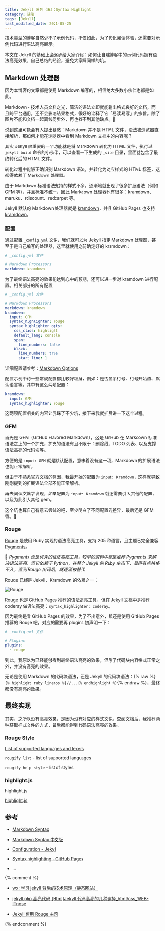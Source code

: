 ```yaml
---
title: Jekyll 系列（五）：Syntax Highlight
category: 随笔
tags: [Jekyll]
last_modified_date: 2021-05-25
---
```


技术类型的博客自然少不了示例代码，不仅如此，为了优化阅读体验，还需要对示例代码进行语法高亮展示。

本文在 Jekyll 的基础上会逐步给大家介绍：如何让自建博客中的示例代码拥有语法高亮效果，自己总结的经验，避免大家踩同样的坑。

## Markdown 处理器

因为本博客的文章都是使用 Markdown 编写的，相信绝大多数小伙伴也都是如此。

Markdown - 技术人员文档之光，简洁的语法立即就能输出格式良好的文档，而且跨平台通用，还不会影响结果格式，很好的诠释了它「易读易写」的宗旨。除了图片不能和文档一起离线同步外，再也找不到其他缺点。🚀

说到这里可能会有人提出疑惑：Markdown 并不是 HTML 文件，没法被浏览器直接解析，那如何才能在浏览器中看到 Markdown 文档中的内容呢？

其实 Jekyll 很重要的一个功能就是将 Markdown 转化为 HTML 文件，执行过 `jekyll build` 命令的小伙伴，可以查看一下生成的 `_site` 目录，里面就包含了最终转化后的 HTML 文件。

转化过程中能够正确识别 Markdown 语法，并转化为对应样式的 HTML 标签，这都得依赖于 Markdown 处理器。

由于 Markdown 标准语法支持的样式不多，逐渐地就出现了很多扩展语法（例如 GFM 等），并且标准不统一，因此 Markdown 处理器也有很多：kramdown、maruku、rdiscount、redcarpet 等。

Jekyll 默认的 Markdown 处理器就是 [kramdown](https://kramdown.gettalong.org/)，并且 GitHub Pages 也支持 [kramdown](https://docs.github.com/en/pages/setting-up-a-github-pages-site-with-jekyll/setting-a-markdown-processor-for-your-github-pages-site-using-jekyll)。

### 配置

通过配置 `_config.yml` 文件，我们就可以为 Jekyll 指定 Markdown 处理器，甚至于是自己编写的处理器，这里就使用之前确定好的 kramdown：

```yaml
# _config.yml 文件

# Markdown Processors
markdown: kramdown
```

为了最终语法高亮的效果能达到心中的预期，还可以进一步对 kramdown 进行配置。相关部分的所有配置

```yaml
# _config.yml 文件

# Markdown Processors
markdown: kramdown
kramdown:
  input: GFM
  syntax_highlighter: rouge
  syntax_highlighter_opts:
    css_class: highlight
    default_lang: console
    span:
      line_numbers: false
    block:
      line_numbers: true
      start_line: 1
```

详细配置请参考：[Markdown Options](https://jekyllrb.com/docs/configuration/markdown/)

配置示例中的一些常规配置都比较好理解，例如：是否显示行号、行号开始值、默认语言等。其中有这么两项配置：

```yaml
kramdown:
  input: GFM
  syntax_highlighter: rouge
```

这两项配置相关的内容让我踩了不少坑，接下来我就扩展讲一下这个过程。

### GFM

首先是 GFM（GitHub Flavored Markdown），这是 GitHub 在 Markdown 标准语法之上的一个扩充，扩充的语法有且不限于：删除线、TODO 列表、以及支撑语法高亮的代码块等。

方便的是 `input: GFM` 就是默认配置，意味着没有这一项，Markdown 的扩展语法也能正常解析。

但由于不熟悉官方文档的原因，我最开始的配置为 `input: Kramdown`，这样就导致刚刚提到的扩展语法全部不能正常解析。

再去阅读文档才发现，如果配置为 `input: Kramdown` 就还需要引入其他的配置，以及为此引入其他 gem。

这个坑也算自己有意去尝试的吧，至少明白了不同配置的差异，最后还是 GFM 香。🌚

### Rouge

[Rouge](http://rouge.jneen.net/) 是使用 Ruby 实现的语法高亮工具，支持 205 种语言，且主题已完全兼容 [Pygments](https://pygments.org/)。

📌 *Pygments 也是优秀的语法高亮工具，较早的资料中都是推荐 Pygments 来解决语法高亮。但它依赖于 Python，在整个 Jekyll 的 Ruby 生态下，显得有点格格不入，直到 Rouge 出现后，就逐渐被替代*

Rouge 已经是 Jekyll、Kramdown 的依赖之一：

![Rouge](https://i.loli.net/2021/08/02/5XYxo78wnm1MWiy.png)

Rouge 也是 GitHub Pages 推荐的语法高亮工具，但在 Jekyll 文档中是推荐 coderay 做语法高亮：`syntax_highlighter: coderay`。

因为最终是看 GitHub Pages 的效果，为了不出意外，那还是使用 GitHub Pages 推荐的 Rouge 吧，对应的需要再 plugins 初声明一下：

```yaml
# _config.yml 文件

# Plugins
plugins:
  - rouge
```

到此，我原以为已经能够看到最终语法高亮的效果，但除了代码块内容格式正常之外，并没有高亮的效果。

无论是使用 Markdown 的代码块语法，还是 Jekyll 的代码块语法：{% raw %}`{% highlight ruby linenos %}//...{% endhighlight %}`{% endraw %}，最终都没有高亮的效果。

## 最终实现

其实，之所以没有高亮效果，是因为没有对应的样式文件。查阅文档后，我推荐两种获取样式文件的方式，最后都能得到代码语法高亮的效果。

### Rouge Style

[List of supported languages and lexers](https://github.com/rouge-ruby/rouge/wiki/List-of-supported-languages-and-lexers)

`rougify list` - list of supported languages

`rougify help style` - list of styles

### highlight.js

highlight.js

[highlight.js](https://highlightjs.org/)




## 参考

- [Markdown Syntax](https://daringfireball.net/projects/markdown/syntax)

- [Markdown Syntax 中文版](http://www.markdown.cn/)

- [Configuration - Jekyll](https://jekyllrb.com/docs/configuration/)

- [Syntax highlighting - GitHub Pages](https://docs.github.com/en/pages/setting-up-a-github-pages-site-with-jekyll/about-github-pages-and-jekyll#syntax-highlighting)

- ...

{% comment %}

- [wx: 学习 jekyll 背后的技术原理（静态网站）](https://mp.weixin.qq.com/s?src=11&timestamp=1622535289&ver=3103&signature=Ugb3Nlzg*4hEd20stLGwLrQufRfwaWWBNyQftc2uWqKeP4Yxk0itXXzlum2PmnEMhkPRdfvHcUlzYv2DwKB6xQ1krLn2sRjX7qkZMqHt6WMEML2u-PQa*o3ESsQTo25K&new=1)

- [jekyll php 高亮代码,[Html]Jekyll 代码高亮的几种选择\_html/css_WEB-ITnose](https://blog.csdn.net/weixin_34434948/article/details/116058330)

- [Jekyll 使用 Rouge 主题](https://www.cnblogs.com/baiyangcao/p/jekyll_rouge.html)

{% endcomment %}
